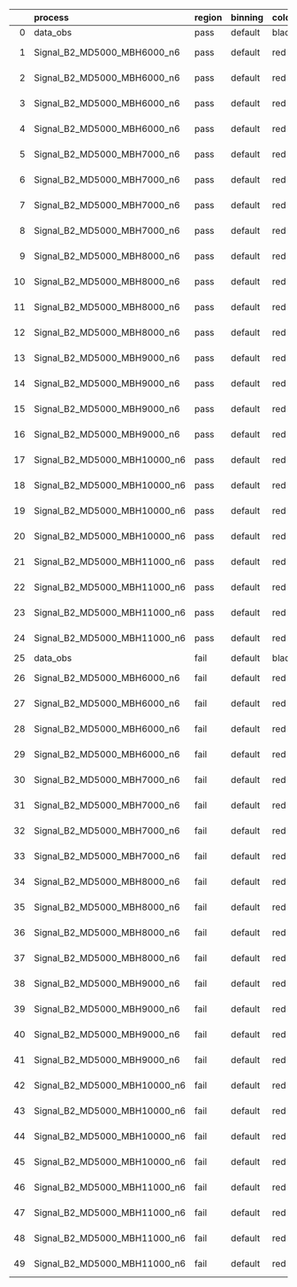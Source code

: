 |    | process                      | region   | binning   | color   | process_type   |   scale | variation   | source_filename                                                       | source_histname    | alias                        | title     |   combine_idx |     lnN |   shapes | syst_type   | direction   | variation_alias   |
|---:|:-----------------------------|:---------|:----------|:--------|:---------------|--------:|:------------|:----------------------------------------------------------------------|:-------------------|:-----------------------------|:----------|--------------:|--------:|---------:|:------------|:------------|:------------------|
|  0 | data_obs                     | pass     | default   | black   | DATA           |       1 | nominal     | ./histograms_for_2DAlphabet_v18//BH_Data.root                         | hpass              | Data                         | Data      |           nan | nan     |      nan | nan         | nan         | nan               |
|  1 | Signal_B2_MD5000_MBH6000_n6  | pass     | default   | red     | SIGNAL         |       1 | lumi        | ./histograms_for_2DAlphabet_v18//BH_Signal_B2_MD5000_MBH6000_n6.root  | hpass              | Signal_B2_MD5000_MBH6000_n6  | BH signal |           nan |   1.016 |      nan | lnN         | nan         | nan               |
|  2 | Signal_B2_MD5000_MBH6000_n6  | pass     | default   | red     | SIGNAL         |       1 | SVM         | ./histograms_for_2DAlphabet_v18//BH_Signal_B2_MD5000_MBH6000_n6.root  | hpass_SVMsyst_up   | Signal_B2_MD5000_MBH6000_n6  | BH signal |           nan | nan     |        1 | shapes      | Up          | SVMsyst           |
|  3 | Signal_B2_MD5000_MBH6000_n6  | pass     | default   | red     | SIGNAL         |       1 | SVM         | ./histograms_for_2DAlphabet_v18//BH_Signal_B2_MD5000_MBH6000_n6.root  | hpass_SVMsyst_down | Signal_B2_MD5000_MBH6000_n6  | BH signal |           nan | nan     |        1 | shapes      | Down        | SVMsyst           |
|  4 | Signal_B2_MD5000_MBH6000_n6  | pass     | default   | red     | SIGNAL         |       1 | nominal     | ./histograms_for_2DAlphabet_v18//BH_Signal_B2_MD5000_MBH6000_n6.root  | hpass              | Signal_B2_MD5000_MBH6000_n6  | BH signal |           nan | nan     |      nan | nan         | nan         | nan               |
|  5 | Signal_B2_MD5000_MBH7000_n6  | pass     | default   | red     | SIGNAL         |       1 | lumi        | ./histograms_for_2DAlphabet_v18//BH_Signal_B2_MD5000_MBH7000_n6.root  | hpass              | Signal_B2_MD5000_MBH7000_n6  | BH signal |           nan |   1.016 |      nan | lnN         | nan         | nan               |
|  6 | Signal_B2_MD5000_MBH7000_n6  | pass     | default   | red     | SIGNAL         |       1 | SVM         | ./histograms_for_2DAlphabet_v18//BH_Signal_B2_MD5000_MBH7000_n6.root  | hpass_SVMsyst_up   | Signal_B2_MD5000_MBH7000_n6  | BH signal |           nan | nan     |        1 | shapes      | Up          | SVMsyst           |
|  7 | Signal_B2_MD5000_MBH7000_n6  | pass     | default   | red     | SIGNAL         |       1 | SVM         | ./histograms_for_2DAlphabet_v18//BH_Signal_B2_MD5000_MBH7000_n6.root  | hpass_SVMsyst_down | Signal_B2_MD5000_MBH7000_n6  | BH signal |           nan | nan     |        1 | shapes      | Down        | SVMsyst           |
|  8 | Signal_B2_MD5000_MBH7000_n6  | pass     | default   | red     | SIGNAL         |       1 | nominal     | ./histograms_for_2DAlphabet_v18//BH_Signal_B2_MD5000_MBH7000_n6.root  | hpass              | Signal_B2_MD5000_MBH7000_n6  | BH signal |           nan | nan     |      nan | nan         | nan         | nan               |
|  9 | Signal_B2_MD5000_MBH8000_n6  | pass     | default   | red     | SIGNAL         |       1 | lumi        | ./histograms_for_2DAlphabet_v18//BH_Signal_B2_MD5000_MBH8000_n6.root  | hpass              | Signal_B2_MD5000_MBH8000_n6  | BH signal |           nan |   1.016 |      nan | lnN         | nan         | nan               |
| 10 | Signal_B2_MD5000_MBH8000_n6  | pass     | default   | red     | SIGNAL         |       1 | SVM         | ./histograms_for_2DAlphabet_v18//BH_Signal_B2_MD5000_MBH8000_n6.root  | hpass_SVMsyst_up   | Signal_B2_MD5000_MBH8000_n6  | BH signal |           nan | nan     |        1 | shapes      | Up          | SVMsyst           |
| 11 | Signal_B2_MD5000_MBH8000_n6  | pass     | default   | red     | SIGNAL         |       1 | SVM         | ./histograms_for_2DAlphabet_v18//BH_Signal_B2_MD5000_MBH8000_n6.root  | hpass_SVMsyst_down | Signal_B2_MD5000_MBH8000_n6  | BH signal |           nan | nan     |        1 | shapes      | Down        | SVMsyst           |
| 12 | Signal_B2_MD5000_MBH8000_n6  | pass     | default   | red     | SIGNAL         |       1 | nominal     | ./histograms_for_2DAlphabet_v18//BH_Signal_B2_MD5000_MBH8000_n6.root  | hpass              | Signal_B2_MD5000_MBH8000_n6  | BH signal |           nan | nan     |      nan | nan         | nan         | nan               |
| 13 | Signal_B2_MD5000_MBH9000_n6  | pass     | default   | red     | SIGNAL         |       1 | lumi        | ./histograms_for_2DAlphabet_v18//BH_Signal_B2_MD5000_MBH9000_n6.root  | hpass              | Signal_B2_MD5000_MBH9000_n6  | BH signal |           nan |   1.016 |      nan | lnN         | nan         | nan               |
| 14 | Signal_B2_MD5000_MBH9000_n6  | pass     | default   | red     | SIGNAL         |       1 | SVM         | ./histograms_for_2DAlphabet_v18//BH_Signal_B2_MD5000_MBH9000_n6.root  | hpass_SVMsyst_up   | Signal_B2_MD5000_MBH9000_n6  | BH signal |           nan | nan     |        1 | shapes      | Up          | SVMsyst           |
| 15 | Signal_B2_MD5000_MBH9000_n6  | pass     | default   | red     | SIGNAL         |       1 | SVM         | ./histograms_for_2DAlphabet_v18//BH_Signal_B2_MD5000_MBH9000_n6.root  | hpass_SVMsyst_down | Signal_B2_MD5000_MBH9000_n6  | BH signal |           nan | nan     |        1 | shapes      | Down        | SVMsyst           |
| 16 | Signal_B2_MD5000_MBH9000_n6  | pass     | default   | red     | SIGNAL         |       1 | nominal     | ./histograms_for_2DAlphabet_v18//BH_Signal_B2_MD5000_MBH9000_n6.root  | hpass              | Signal_B2_MD5000_MBH9000_n6  | BH signal |           nan | nan     |      nan | nan         | nan         | nan               |
| 17 | Signal_B2_MD5000_MBH10000_n6 | pass     | default   | red     | SIGNAL         |       1 | lumi        | ./histograms_for_2DAlphabet_v18//BH_Signal_B2_MD5000_MBH10000_n6.root | hpass              | Signal_B2_MD5000_MBH10000_n6 | BH signal |           nan |   1.016 |      nan | lnN         | nan         | nan               |
| 18 | Signal_B2_MD5000_MBH10000_n6 | pass     | default   | red     | SIGNAL         |       1 | SVM         | ./histograms_for_2DAlphabet_v18//BH_Signal_B2_MD5000_MBH10000_n6.root | hpass_SVMsyst_up   | Signal_B2_MD5000_MBH10000_n6 | BH signal |           nan | nan     |        1 | shapes      | Up          | SVMsyst           |
| 19 | Signal_B2_MD5000_MBH10000_n6 | pass     | default   | red     | SIGNAL         |       1 | SVM         | ./histograms_for_2DAlphabet_v18//BH_Signal_B2_MD5000_MBH10000_n6.root | hpass_SVMsyst_down | Signal_B2_MD5000_MBH10000_n6 | BH signal |           nan | nan     |        1 | shapes      | Down        | SVMsyst           |
| 20 | Signal_B2_MD5000_MBH10000_n6 | pass     | default   | red     | SIGNAL         |       1 | nominal     | ./histograms_for_2DAlphabet_v18//BH_Signal_B2_MD5000_MBH10000_n6.root | hpass              | Signal_B2_MD5000_MBH10000_n6 | BH signal |           nan | nan     |      nan | nan         | nan         | nan               |
| 21 | Signal_B2_MD5000_MBH11000_n6 | pass     | default   | red     | SIGNAL         |       1 | lumi        | ./histograms_for_2DAlphabet_v18//BH_Signal_B2_MD5000_MBH11000_n6.root | hpass              | Signal_B2_MD5000_MBH11000_n6 | BH signal |           nan |   1.016 |      nan | lnN         | nan         | nan               |
| 22 | Signal_B2_MD5000_MBH11000_n6 | pass     | default   | red     | SIGNAL         |       1 | SVM         | ./histograms_for_2DAlphabet_v18//BH_Signal_B2_MD5000_MBH11000_n6.root | hpass_SVMsyst_up   | Signal_B2_MD5000_MBH11000_n6 | BH signal |           nan | nan     |        1 | shapes      | Up          | SVMsyst           |
| 23 | Signal_B2_MD5000_MBH11000_n6 | pass     | default   | red     | SIGNAL         |       1 | SVM         | ./histograms_for_2DAlphabet_v18//BH_Signal_B2_MD5000_MBH11000_n6.root | hpass_SVMsyst_down | Signal_B2_MD5000_MBH11000_n6 | BH signal |           nan | nan     |        1 | shapes      | Down        | SVMsyst           |
| 24 | Signal_B2_MD5000_MBH11000_n6 | pass     | default   | red     | SIGNAL         |       1 | nominal     | ./histograms_for_2DAlphabet_v18//BH_Signal_B2_MD5000_MBH11000_n6.root | hpass              | Signal_B2_MD5000_MBH11000_n6 | BH signal |           nan | nan     |      nan | nan         | nan         | nan               |
| 25 | data_obs                     | fail     | default   | black   | DATA           |       1 | nominal     | ./histograms_for_2DAlphabet_v18//BH_Data.root                         | hfail              | Data                         | Data      |           nan | nan     |      nan | nan         | nan         | nan               |
| 26 | Signal_B2_MD5000_MBH6000_n6  | fail     | default   | red     | SIGNAL         |       1 | lumi        | ./histograms_for_2DAlphabet_v18//BH_Signal_B2_MD5000_MBH6000_n6.root  | hfail              | Signal_B2_MD5000_MBH6000_n6  | BH signal |           nan |   1.016 |      nan | lnN         | nan         | nan               |
| 27 | Signal_B2_MD5000_MBH6000_n6  | fail     | default   | red     | SIGNAL         |       1 | SVM         | ./histograms_for_2DAlphabet_v18//BH_Signal_B2_MD5000_MBH6000_n6.root  | hfail_SVMsyst_up   | Signal_B2_MD5000_MBH6000_n6  | BH signal |           nan | nan     |        1 | shapes      | Up          | SVMsyst           |
| 28 | Signal_B2_MD5000_MBH6000_n6  | fail     | default   | red     | SIGNAL         |       1 | SVM         | ./histograms_for_2DAlphabet_v18//BH_Signal_B2_MD5000_MBH6000_n6.root  | hfail_SVMsyst_down | Signal_B2_MD5000_MBH6000_n6  | BH signal |           nan | nan     |        1 | shapes      | Down        | SVMsyst           |
| 29 | Signal_B2_MD5000_MBH6000_n6  | fail     | default   | red     | SIGNAL         |       1 | nominal     | ./histograms_for_2DAlphabet_v18//BH_Signal_B2_MD5000_MBH6000_n6.root  | hfail              | Signal_B2_MD5000_MBH6000_n6  | BH signal |           nan | nan     |      nan | nan         | nan         | nan               |
| 30 | Signal_B2_MD5000_MBH7000_n6  | fail     | default   | red     | SIGNAL         |       1 | lumi        | ./histograms_for_2DAlphabet_v18//BH_Signal_B2_MD5000_MBH7000_n6.root  | hfail              | Signal_B2_MD5000_MBH7000_n6  | BH signal |           nan |   1.016 |      nan | lnN         | nan         | nan               |
| 31 | Signal_B2_MD5000_MBH7000_n6  | fail     | default   | red     | SIGNAL         |       1 | SVM         | ./histograms_for_2DAlphabet_v18//BH_Signal_B2_MD5000_MBH7000_n6.root  | hfail_SVMsyst_up   | Signal_B2_MD5000_MBH7000_n6  | BH signal |           nan | nan     |        1 | shapes      | Up          | SVMsyst           |
| 32 | Signal_B2_MD5000_MBH7000_n6  | fail     | default   | red     | SIGNAL         |       1 | SVM         | ./histograms_for_2DAlphabet_v18//BH_Signal_B2_MD5000_MBH7000_n6.root  | hfail_SVMsyst_down | Signal_B2_MD5000_MBH7000_n6  | BH signal |           nan | nan     |        1 | shapes      | Down        | SVMsyst           |
| 33 | Signal_B2_MD5000_MBH7000_n6  | fail     | default   | red     | SIGNAL         |       1 | nominal     | ./histograms_for_2DAlphabet_v18//BH_Signal_B2_MD5000_MBH7000_n6.root  | hfail              | Signal_B2_MD5000_MBH7000_n6  | BH signal |           nan | nan     |      nan | nan         | nan         | nan               |
| 34 | Signal_B2_MD5000_MBH8000_n6  | fail     | default   | red     | SIGNAL         |       1 | lumi        | ./histograms_for_2DAlphabet_v18//BH_Signal_B2_MD5000_MBH8000_n6.root  | hfail              | Signal_B2_MD5000_MBH8000_n6  | BH signal |           nan |   1.016 |      nan | lnN         | nan         | nan               |
| 35 | Signal_B2_MD5000_MBH8000_n6  | fail     | default   | red     | SIGNAL         |       1 | SVM         | ./histograms_for_2DAlphabet_v18//BH_Signal_B2_MD5000_MBH8000_n6.root  | hfail_SVMsyst_up   | Signal_B2_MD5000_MBH8000_n6  | BH signal |           nan | nan     |        1 | shapes      | Up          | SVMsyst           |
| 36 | Signal_B2_MD5000_MBH8000_n6  | fail     | default   | red     | SIGNAL         |       1 | SVM         | ./histograms_for_2DAlphabet_v18//BH_Signal_B2_MD5000_MBH8000_n6.root  | hfail_SVMsyst_down | Signal_B2_MD5000_MBH8000_n6  | BH signal |           nan | nan     |        1 | shapes      | Down        | SVMsyst           |
| 37 | Signal_B2_MD5000_MBH8000_n6  | fail     | default   | red     | SIGNAL         |       1 | nominal     | ./histograms_for_2DAlphabet_v18//BH_Signal_B2_MD5000_MBH8000_n6.root  | hfail              | Signal_B2_MD5000_MBH8000_n6  | BH signal |           nan | nan     |      nan | nan         | nan         | nan               |
| 38 | Signal_B2_MD5000_MBH9000_n6  | fail     | default   | red     | SIGNAL         |       1 | lumi        | ./histograms_for_2DAlphabet_v18//BH_Signal_B2_MD5000_MBH9000_n6.root  | hfail              | Signal_B2_MD5000_MBH9000_n6  | BH signal |           nan |   1.016 |      nan | lnN         | nan         | nan               |
| 39 | Signal_B2_MD5000_MBH9000_n6  | fail     | default   | red     | SIGNAL         |       1 | SVM         | ./histograms_for_2DAlphabet_v18//BH_Signal_B2_MD5000_MBH9000_n6.root  | hfail_SVMsyst_up   | Signal_B2_MD5000_MBH9000_n6  | BH signal |           nan | nan     |        1 | shapes      | Up          | SVMsyst           |
| 40 | Signal_B2_MD5000_MBH9000_n6  | fail     | default   | red     | SIGNAL         |       1 | SVM         | ./histograms_for_2DAlphabet_v18//BH_Signal_B2_MD5000_MBH9000_n6.root  | hfail_SVMsyst_down | Signal_B2_MD5000_MBH9000_n6  | BH signal |           nan | nan     |        1 | shapes      | Down        | SVMsyst           |
| 41 | Signal_B2_MD5000_MBH9000_n6  | fail     | default   | red     | SIGNAL         |       1 | nominal     | ./histograms_for_2DAlphabet_v18//BH_Signal_B2_MD5000_MBH9000_n6.root  | hfail              | Signal_B2_MD5000_MBH9000_n6  | BH signal |           nan | nan     |      nan | nan         | nan         | nan               |
| 42 | Signal_B2_MD5000_MBH10000_n6 | fail     | default   | red     | SIGNAL         |       1 | lumi        | ./histograms_for_2DAlphabet_v18//BH_Signal_B2_MD5000_MBH10000_n6.root | hfail              | Signal_B2_MD5000_MBH10000_n6 | BH signal |           nan |   1.016 |      nan | lnN         | nan         | nan               |
| 43 | Signal_B2_MD5000_MBH10000_n6 | fail     | default   | red     | SIGNAL         |       1 | SVM         | ./histograms_for_2DAlphabet_v18//BH_Signal_B2_MD5000_MBH10000_n6.root | hfail_SVMsyst_up   | Signal_B2_MD5000_MBH10000_n6 | BH signal |           nan | nan     |        1 | shapes      | Up          | SVMsyst           |
| 44 | Signal_B2_MD5000_MBH10000_n6 | fail     | default   | red     | SIGNAL         |       1 | SVM         | ./histograms_for_2DAlphabet_v18//BH_Signal_B2_MD5000_MBH10000_n6.root | hfail_SVMsyst_down | Signal_B2_MD5000_MBH10000_n6 | BH signal |           nan | nan     |        1 | shapes      | Down        | SVMsyst           |
| 45 | Signal_B2_MD5000_MBH10000_n6 | fail     | default   | red     | SIGNAL         |       1 | nominal     | ./histograms_for_2DAlphabet_v18//BH_Signal_B2_MD5000_MBH10000_n6.root | hfail              | Signal_B2_MD5000_MBH10000_n6 | BH signal |           nan | nan     |      nan | nan         | nan         | nan               |
| 46 | Signal_B2_MD5000_MBH11000_n6 | fail     | default   | red     | SIGNAL         |       1 | lumi        | ./histograms_for_2DAlphabet_v18//BH_Signal_B2_MD5000_MBH11000_n6.root | hfail              | Signal_B2_MD5000_MBH11000_n6 | BH signal |           nan |   1.016 |      nan | lnN         | nan         | nan               |
| 47 | Signal_B2_MD5000_MBH11000_n6 | fail     | default   | red     | SIGNAL         |       1 | SVM         | ./histograms_for_2DAlphabet_v18//BH_Signal_B2_MD5000_MBH11000_n6.root | hfail_SVMsyst_up   | Signal_B2_MD5000_MBH11000_n6 | BH signal |           nan | nan     |        1 | shapes      | Up          | SVMsyst           |
| 48 | Signal_B2_MD5000_MBH11000_n6 | fail     | default   | red     | SIGNAL         |       1 | SVM         | ./histograms_for_2DAlphabet_v18//BH_Signal_B2_MD5000_MBH11000_n6.root | hfail_SVMsyst_down | Signal_B2_MD5000_MBH11000_n6 | BH signal |           nan | nan     |        1 | shapes      | Down        | SVMsyst           |
| 49 | Signal_B2_MD5000_MBH11000_n6 | fail     | default   | red     | SIGNAL         |       1 | nominal     | ./histograms_for_2DAlphabet_v18//BH_Signal_B2_MD5000_MBH11000_n6.root | hfail              | Signal_B2_MD5000_MBH11000_n6 | BH signal |           nan | nan     |      nan | nan         | nan         | nan               |